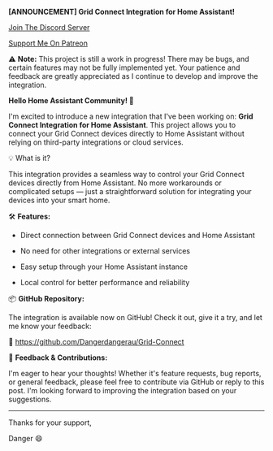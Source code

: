 **[ANNOUNCEMENT] Grid Connect Integration for Home Assistant!**

[Join The Discord Server](https://discord.gg/Z4Kj4vhzGD)

[Support Me On Patreon](https://patreon.com/lawsonlocaldev?utm_medium=unknown&utm_source=join_link&utm_campaign=creatorshare_creator&utm_content=copyLink)

⚠️ **Note:** This project is still a work in progress! There may be bugs, and certain features may not be fully implemented yet. Your patience and feedback are greatly appreciated as I continue to develop and improve the integration.



**Hello Home Assistant Community! 👋**



I'm excited to introduce a new integration that I've been working on: **Grid Connect Integration for Home Assistant**. This project allows you to connect your Grid Connect devices directly to Home Assistant without relying on third-party integrations or cloud services.



💡 What is it?



This integration provides a seamless way to control your Grid Connect devices directly from Home Assistant. No more workarounds or complicated setups — just a straightforward solution for integrating your devices into your smart home.



🛠 **Features:**



* Direct connection between Grid Connect devices and Home Assistant

* No need for other integrations or external services

* Easy setup through your Home Assistant instance

* Local control for better performance and reliability



📦 **GitHub Repository:**

The integration is available now on GitHub! Check it out, give it a try, and let me know your feedback:

🔗 https://github.com/Dangerdangerau/Grid-Connect



💬 **Feedback & Contributions:**

I'm eager to hear your thoughts! Whether it's feature requests, bug reports, or general feedback, please feel free to contribute via GitHub or reply to this post. I'm looking forward to improving the integration based on your suggestions.



---



Thanks for your support,

Danger 😄
